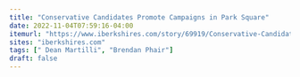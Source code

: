 ```yaml
---
title: "Conservative Candidates Promote Campaigns in Park Square"
date: 2022-11-04T07:59:16-04:00
itemurl: "https://www.iberkshires.com/story/69919/Conservative-Candidates-Promote-Campaigns-in-Park-Square.html"
sites: "iberkshires.com"
tags: [" Dean Martilli", "Brendan Phair"]
draft: false
---
```


